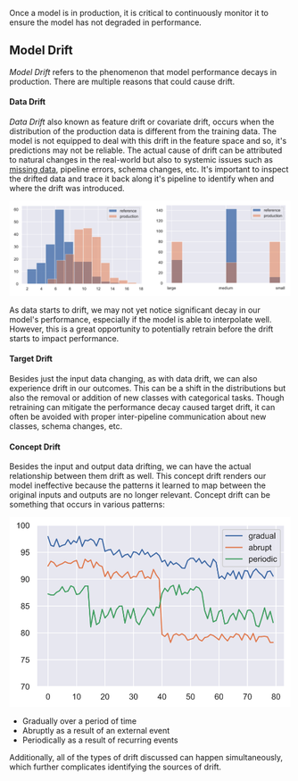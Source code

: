 
Once a model is in production, it is critical to continuously monitor it to ensure the model has not degraded in performance. 


## Model Drift

*Model Drift* refers to the phenomenon that model performance decays in production. There are multiple reasons that could cause drift.

#### Data Drift

*Data Drift* also known as feature drift or covariate drift, occurs when the distribution of the production data is different from the training data. The model is not equipped to deal with this drift in the feature space and so, it's predictions may not be reliable. The actual cause of drift can be attributed to natural changes in the real-world but also to systemic issues such as [missing data](Preprocessing.md), pipeline errors, schema changes, etc. It's important to inspect the drifted data and trace it back along it's pipeline to identify when and where the drift was introduced.

![](../../Attachments/Pasted%20image%2020230310021325.png)

As data starts to drift, we may not yet notice significant decay in our model's performance, especially if the model is able to interpolate well. However, this is a great opportunity to potentially retrain before the drift starts to impact performance.

#### Target Drift

Besides just the input data changing, as with data drift, we can also experience drift in our outcomes. This can be a shift in the distributions but also the removal or addition of new classes with categorical tasks. Though retraining can mitigate the performance decay caused target drift, it can often be avoided with proper inter-pipeline communication about new classes, schema changes, etc.

#### Concept Drift

Besides the input and output data drifting, we can have the actual relationship between them drift as well. This concept drift renders our model ineffective because the patterns it learned to map between the original inputs and outputs are no longer relevant. Concept drift can be something that occurs in various patterns:

![](../../Attachments/Pasted%20image%2020230310021829.png)

- Gradually over a period of time
- Abruptly as a result of an external event
- Periodically as a result of recurring events

Additionally, all of the types of drift discussed can happen simultaneously, which further complicates identifying the sources of drift.
